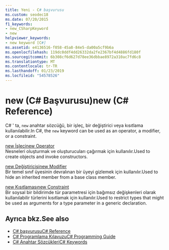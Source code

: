 ```yaml
---
title: Yeni - C# başvurusu
ms.custom: seodec18
ms.date: 07/20/2015
f1_keywords:
- new_CSharpKeyword
- new
helpviewer_keywords:
- new keyword [C#]
ms.assetid: e4136516-f058-45a8-84e5-da00a5cf9b6a
ms.openlocfilehash: 119dc0ddf4dd26332da2fe2367bf4d4886fd180f
ms.sourcegitcommit: 6b308cf6d627d78ee36dbbae8972a310ac7fd6c8
ms.translationtype: MT
ms.contentlocale: tr-TR
ms.lasthandoff: 01/23/2019
ms.locfileid: "54578526"
---
```

# <a name="new-c-reference"></a><span data-ttu-id="2836e-102">new (C# Başvurusu)</span><span class="sxs-lookup"><span data-stu-id="2836e-102">new (C# Reference)</span></span>
<span data-ttu-id="2836e-103">C# ' ta, `new` anahtar sözcüğü, bir işleç, bir değiştirici veya kısıtlama kullanılabilir.</span><span class="sxs-lookup"><span data-stu-id="2836e-103">In C#, the `new` keyword can be used as an operator, a modifier, or a constraint.</span></span>  
  
 [<span data-ttu-id="2836e-104">new İşleci</span><span class="sxs-lookup"><span data-stu-id="2836e-104">new Operator</span></span>](../../../csharp/language-reference/keywords/new-operator.md)  
 <span data-ttu-id="2836e-105">Nesneleri oluşturmak ve oluşturucuları çağırmak için kullanılır.</span><span class="sxs-lookup"><span data-stu-id="2836e-105">Used to create objects and invoke constructors.</span></span>  
  
 [<span data-ttu-id="2836e-106">new Değiştiricisi</span><span class="sxs-lookup"><span data-stu-id="2836e-106">new Modifier</span></span>](../../../csharp/language-reference/keywords/new-modifier.md)  
 <span data-ttu-id="2836e-107">Bir temel sınıf üyesinin devralınan bir üyeyi gizlemek için kullanılır.</span><span class="sxs-lookup"><span data-stu-id="2836e-107">Used to hide an inherited member from a base class member.</span></span>  
  
 [<span data-ttu-id="2836e-108">new Kısıtlaması</span><span class="sxs-lookup"><span data-stu-id="2836e-108">new Constraint</span></span>](../../../csharp/language-reference/keywords/new-constraint.md)  
 <span data-ttu-id="2836e-109">Bir soysal bir bildirimde tür parametresi için bağımsız değişkenleri olarak kullanılabilir türlerini kısıtlamak için kullanılır.</span><span class="sxs-lookup"><span data-stu-id="2836e-109">Used to restrict types that might be used as arguments for a type parameter in a generic declaration.</span></span>  
  
## <a name="see-also"></a><span data-ttu-id="2836e-110">Ayrıca bkz.</span><span class="sxs-lookup"><span data-stu-id="2836e-110">See also</span></span>

- [<span data-ttu-id="2836e-111">C# başvurusu</span><span class="sxs-lookup"><span data-stu-id="2836e-111">C# Reference</span></span>](../../../csharp/language-reference/index.md)
- [<span data-ttu-id="2836e-112">C# Programlama Kılavuzu</span><span class="sxs-lookup"><span data-stu-id="2836e-112">C# Programming Guide</span></span>](../../../csharp/programming-guide/index.md)
- [<span data-ttu-id="2836e-113">C# Anahtar Sözcükleri</span><span class="sxs-lookup"><span data-stu-id="2836e-113">C# Keywords</span></span>](../../../csharp/language-reference/keywords/index.md)
